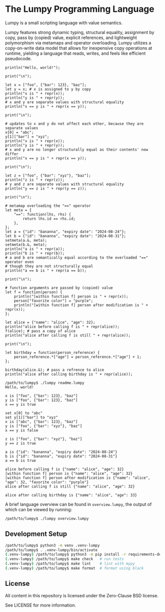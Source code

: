 The Lumpy Programming Language
==============================

Lumpy is a small scripting language with value semantics.

Lumpy features strong dynamic typing, structural equality, assignment by copy,
pass by (copied) value, explicit references, and lightweight polymorphism via
metamaps and operator overloading. Lumpy utilizes a copy-on-write data model
that allows for inexpensive copy operations at runtime, yielding a language
that reads, writes, and feels like efficient pseudocode.

```
println("Hello, world!");

print("\n");

let x = ["foo", {"bar": 123}, "baz"];
let y = x; # x is assigned to y by copy
println("x is " + repr(x));
println("y is " + repr(y));
# x and y are separate values with structural equality
println("x == y is " + repr(x == y));

print("\n");

# updates to x and y do not affect each other, because they are separate values
x[0] = "abc";
y[1]["bar"] = "xyz";
println("x is " + repr(x));
println("y is " + repr(y));
# x and y are no longer structurally equal as their contents' now differ
println("x == y is " + repr(x == y));

print("\n");

let z = ["foo", {"bar": "xyz"}, "baz"];
println("z is " + repr(z));
# y and z are separate values with structural equality
println("y == z is " + repr(y == z));

print("\n");

# metamap overloading the "==" operator
let meta = {
    "==": function(lhs, rhs) {
        return lhs.id == rhs.id;
    },
};
let a = {"id": "bananna", "expiry date": "2024-08-24"};
let b = {"id": "bananna", "expiry date": "2024-08-31"};
setmeta(a.&, meta);
setmeta(b.&, meta);
println("a is " + repr(a));
println("b is " + repr(b));
# a and b are semantically equal according to the overloaded "==" operator even
# though they are not structurally equal
println("a == b is " + repr(a == b));

print("\n");

# function arguments are passed by (copied) value
let f = function(person) {
    println("[within function f] person is " + repr(x));
    person["favorite color"] = "purple";
    println("[within function f] person after modification is " + repr(x));
};

let alice = {"name": "alice", "age": 32};
println("alice before calling f is " + repr(alice));
f(alice); # pass a copy of alice
println("alice after calling f is still " + repr(alice));

print("\n");

let birthday = function(person_reference) {
    person_reference.*["age"] = person_reference.*["age"] + 1;
};

birthday(alice.&); # pass a refrence to alice
println("alice after calling birthday is " + repr(alice));
```

```
/path/to/lumpy$ ./lumpy readme.lumpy
Hello, world!

x is ["foo", {"bar": 123}, "baz"]
y is ["foo", {"bar": 123}, "baz"]
x == y is true

set x[0] to "abc"
set y[1]["bar"] to "xyz"
x is ["abc", {"bar": 123}, "baz"]
y is ["foo", {"bar": "xyz"}, "baz"]
x == y is false

z is ["foo", {"bar": "xyz"}, "baz"]
y == z is true

a is {"id": "bananna", "expiry date": "2024-08-24"}
b is {"id": "bananna", "expiry date": "2024-08-31"}
a == b is true

alice before calling f is {"name": "alice", "age": 32}
[within function f] person is {"name": "alice", "age": 32}
[within function f] person after modification is {"name": "alice", "age": 32, "favorite color": "purple"}
alice after calling f is still {"name": "alice", "age": 32}

alice after calling birthday is {"name": "alice", "age": 33}
```

A brief language overview can be found in `overview.lumpy`, the output of which
can be viewed by running:

```sh
/path/to/lumpy$ ./lumpy overview.lumpy
```

## Development Setup

```sh
/path/to/lumpy$ python3 -m venv .venv-lumpy
/path/to/lumpy$ . .venv-lumpy/bin/activate
(.venv-lumpy) /path/to/lumpy$ python3 -m pip install -r requirements-dev.txt
(.venv-lumpy) /path/to/lumpy$ make check   # run tests
(.venv-lumpy) /path/to/lumpy$ make lint    # lint with mypy
(.venv-lumpy) /path/to/lumpy$ make format  # format using black
```

## License
All content in this repository is licensed under the Zero-Clause BSD license.

See LICENSE for more information.
